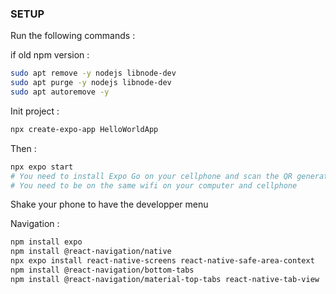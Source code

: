 ### SETUP

Run the following commands :


if old npm version :

```sh
sudo apt remove -y nodejs libnode-dev
sudo apt purge -y nodejs libnode-dev
sudo apt autoremove -y
```

Init project :
```sh
npx create-expo-app HelloWorldApp
```

Then : 

```sh
npx expo start 
# You need to install Expo Go on your cellphone and scan the QR generated
# You need to be on the same wifi on your computer and cellphone
```

Shake your phone to have the developper menu



Navigation :

```sh
npm install expo
npm install @react-navigation/native
npx expo install react-native-screens react-native-safe-area-context
npm install @react-navigation/bottom-tabs
npm install @react-navigation/material-top-tabs react-native-tab-view
```

